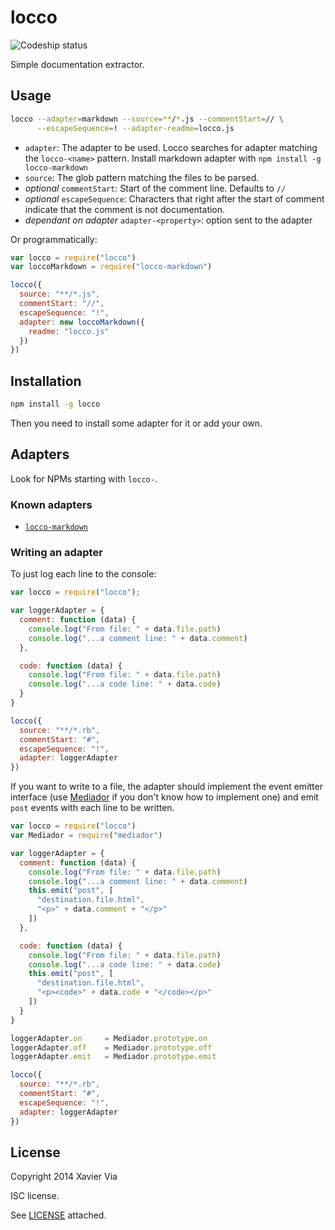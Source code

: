 locco
=====

![Codeship status](https://www.codeship.io/projects/173f7bd0-ad2d-0131-d326-5a3e053281b1/status)

Simple documentation extractor.

Usage
-----

```sh
locco --adapter=markdown --source=**/*.js --commentStart=// \
      --escapeSequence=! --adapter-readme=locco.js
```

- `adapter`: The adapter to be used. Locco searches for adapter matching the
  `locco-<name>` pattern. Install markdown adapter with `npm install
  -g locco-markdown`
- `source`: The glob pattern matching the files to be parsed.
- _optional_ `commentStart`: Start of the comment line. Defaults to `//`
- _optional_ `escapeSequence`: Characters that right after the start of
  comment indicate that the comment is not documentation.
- _dependant on adapter_ `adapter-<property>`: option sent to the adapter

Or programmatically:

```javascript
var locco = require("locco")
var loccoMarkdown = require("locco-markdown")

locco({
  source: "**/*.js",
  commentStart: "//",
  escapeSequence: "!",
  adapter: new loccoMarkdown({
    readme: "locco.js"
  })
})
```

Installation
------------

```sh
npm install -g locco
```

Then you need to install some adapter for it or add your own.

Adapters
--------

Look for NPMs starting with `locco-`.

### Known adapters

- [`locco-markdown`](https://github.com/xaviervia/locco-markdown)

### Writing an adapter

To just log each line to the console:

```javascript
var locco = require("locco");

var loggerAdapter = {
  comment: function (data) {
    console.log("From file: " + data.file.path)
    console.log("...a comment line: " + data.comment)
  },

  code: function (data) {
    console.log("From file: " + data.file.path)
    console.log("...a code line: " + data.code)
  }
}

locco({
  source: "**/*.rb",
  commentStart: "#",
  escapeSequence: "!",
  adapter: loggerAdapter
})
```

If you want to write to a file, the adapter should
implement the event emitter interface (use
[Mediador](https://github.com/xaviervia/mediador) if you don't know how
to implement one) and emit `post` events with each line to be
written.

```javascript
var locco = require("locco")
var Mediador = require("mediador")

var loggerAdapter = {
  comment: function (data) {
    console.log("From file: " + data.file.path)
    console.log("...a comment line: " + data.comment)
    this.emit("post", [
      "destination.file.html",
      "<p>" + data.comment + "</p>"
    ])
  },

  code: function (data) {
    console.log("From file: " + data.file.path)
    console.log("...a code line: " + data.code)
    this.emit("post", [
      "destination.file.html",
      "<p><code>" + data.code + "</code></p>"
    ])
  }
}

loggerAdapter.on     = Mediador.prototype.on
loggerAdapter.off    = Mediador.prototype.off
loggerAdapter.emit   = Mediador.prototype.emit

locco({
  source: "**/*.rb",
  commentStart: "#",
  escapeSequence: "!",
  adapter: loggerAdapter
})
```

License
-------

Copyright 2014 Xavier Via

ISC license.

See [LICENSE](LICENSE) attached.
